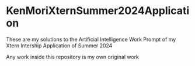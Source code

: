 # KenMoriXternSummer2024Application
These are my solutions to the Artificial Intelligence Work Prompt of my Xtern Intership Application of Summer 2024 

Any work inside this repository is my own original work